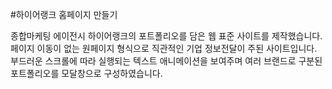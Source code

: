 #하이어랭크 홈페이지 만들기

종합마케팅 에이전시 하이어랭크의 포트폴리오를 담은 웹 표준 사이트를 제작했습니다.
페이지 이동이 없는 원페이지 형식으로 직관적인 기업 정보전달이 주된 사이트입니다.
부드러운 스크롤에 따라 실행되는 텍스트 애니메이션을 보여주며 여러 브랜드로 구분된 포트폴리오를 모달창으로 구성하였습니다.


